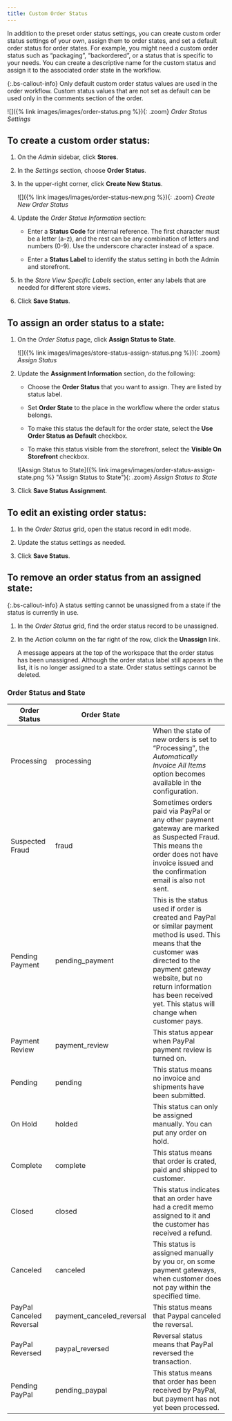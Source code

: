 ```yaml
---
title: Custom Order Status
---
```


In addition to the preset order status settings, you can create custom order status settings of your own, assign them to order states, and set a default order status for order states. For example, you might need a custom order status such as “packaging”, “backordered”, or a status that is specific to your needs. You can create a descriptive name for the custom status and assign it to the associated order state in the workflow.

{:.bs-callout-info}
Only default custom order status values are used in the order workflow. Custom status values that are not set as default can be used only in the comments section of the order.

![]({% link images/images/order-status.png %}){: .zoom}
_Order Status Settings_

## To create a custom order status:

1. On the _Admin_ sidebar, click **Stores**.

1. In the _Settings_ section, choose **Order Status**.

1. In the upper-right corner, click **Create New Status**.

   ![]({% link images/images/order-status-new.png %}){: .zoom}
   _Create New Order Status_

1. Update the _Order Status Information_ section:

   - Enter a **Status Code** for internal reference. The first character must be a letter (a-z), and the rest can be any combination of letters and numbers (0-9). Use the underscore character instead of a space.

   - Enter a **Status Label** to identify the status setting in both the Admin and storefront.

1. In the _Store View Specific Labels_ section, enter any labels that are needed for different store views.

1. Click **Save Status**.

## To assign an order status to a state:

1. On the _Order Status_ page, click **Assign Status to State**.

   ![]({% link images/images/store-status-assign-status.png %}){: .zoom}
   _Assign Status_

1. Update the **Assignment Information** section, do the following:

   - Choose the **Order Status** that you want to assign. They are listed by status label.

   - Set **Order State** to the place in the workflow where the order status belongs.

   - To make this status the default for the order state, select the **Use Order Status as Default** checkbox.

   - To make this status visible from the storefront, select the **Visible On Storefront** checkbox.

   ![Assign Status to State]({% link images/images/order-status-assign-state.png %} "Assign Status to State"){: .zoom}
   _Assign Status to State_

1. Click **Save Status Assignment**.

## To edit an existing order status:

1. In the _Order Status_ grid, open the status record in edit mode.

1. Update the status settings as needed.

1. Click **Save Status**.

## To remove an order status from an assigned state:

{:.bs-callout-info}
A status setting cannot be unassigned from a state if the status is currently in use.

1. In the _Order Status_ grid, find the order status record to be unassigned.

1. In the _Action_ column on the far right of the row, click the **Unassign** link.

   A message appears at the top of the workspace that the order status has been unassigned. Although the order status label still appears in the list, it is no longer assigned to a state. Order status settings cannot be deleted.

### Order Status and State

|Order Status|Order State||
|--- |--- |--- |
|Processing|processing|When the state of new orders is set to “Processing”, the _Automatically Invoice All Items_ option becomes available in the configuration.|
|Suspected Fraud|fraud|Sometimes orders paid via PayPal or any other payment gateway are marked as Suspected Fraud. This means the order does not have invoice issued and the confirmation email is also not sent.|
|Pending Payment|pending_payment|This is the status used if order is created and PayPal or similar payment method is used. This means that the customer was directed to the payment gateway website, but no return information has been received yet. This status will change when customer pays.|
|Payment Review|payment_review|This status appear when PayPal payment review is turned on.|
|Pending|pending|This status means no invoice and shipments have been submitted.|
|On Hold|holded|This status can only be assigned manually. You can put any order on hold.|
|Complete|complete|This status means that order is crated, paid and shipped to customer.|
|Closed|closed|This status indicates that an order have had a credit memo assigned to it and the customer has received a refund.|
|Canceled|canceled|This status is assigned manually by you or, on some payment gateways, when customer does not pay within the specified time.|
|PayPal Canceled Reversal|payment_canceled_reversal|This status means that Paypal canceled the reversal.|
|PayPal Reversed|paypal_reversed|Reversal status means that PayPal reversed the transaction.|
|Pending PayPal|pending_paypal|This status means that order has been received by PayPal, but payment has not yet been processed.|
